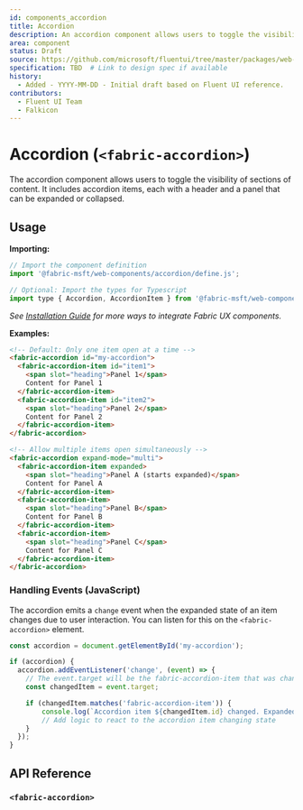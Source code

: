 ```yaml
---
id: components_accordion
title: Accordion
description: An accordion component allows users to toggle the visibility of content sections.
area: component
status: Draft
source: https://github.com/microsoft/fluentui/tree/master/packages/web-components/src/accordion
specification: TBD  # Link to design spec if available
history:
  - Added - YYYY-MM-DD - Initial draft based on Fluent UI reference.
contributors:
  - Fluent UI Team
  - Falkicon
---
```


# Accordion (`<fabric-accordion>`)

The accordion component allows users to toggle the visibility of sections of content. It includes accordion items, each with a header and a panel that can be expanded or collapsed.

## Usage

**Importing:**

```javascript
// Import the component definition
import '@fabric-msft/web-components/accordion/define.js';

// Optional: Import the types for Typescript
import type { Accordion, AccordionItem } from '@fabric-msft/web-components/accordion';
```

*See [Installation Guide](../../guides/installation.md) for more ways to integrate Fabric UX components.*

**Examples:**

```html
<!-- Default: Only one item open at a time -->
<fabric-accordion id="my-accordion">
  <fabric-accordion-item id="item1">
    <span slot="heading">Panel 1</span>
    Content for Panel 1
  </fabric-accordion-item>
  <fabric-accordion-item id="item2">
    <span slot="heading">Panel 2</span>
    Content for Panel 2
  </fabric-accordion-item>
</fabric-accordion>

<!-- Allow multiple items open simultaneously -->
<fabric-accordion expand-mode="multi">
  <fabric-accordion-item expanded>
    <span slot="heading">Panel A (starts expanded)</span>
    Content for Panel A
  </fabric-accordion-item>
  <fabric-accordion-item>
    <span slot="heading">Panel B</span>
    Content for Panel B
  </fabric-accordion-item>
  <fabric-accordion-item>
    <span slot="heading">Panel C</span>
    Content for Panel C
  </fabric-accordion-item>
</fabric-accordion>
```

### Handling Events (JavaScript)

The accordion emits a `change` event when the expanded state of an item changes due to user interaction. You can listen for this on the `<fabric-accordion>` element.

```javascript
const accordion = document.getElementById('my-accordion');

if (accordion) {
  accordion.addEventListener('change', (event) => {
    // The event.target will be the fabric-accordion-item that was changed.
    const changedItem = event.target;

    if (changedItem.matches('fabric-accordion-item')) {
        console.log(`Accordion item ${changedItem.id} changed. Expanded: ${changedItem.expanded}`);
        // Add logic to react to the accordion item changing state
    }
  });
}
```

## API Reference

### `<fabric-accordion>`